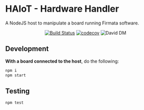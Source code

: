 # HAIoT - Hardware Handler

A NodeJS host to manipulate a board running Firmata software.

<!-- The blank line below the opening "div" just makes it work -->
<div align="center">

[![Build Status][travis_badge]][travis_link]
[![codecov][codecov_badge]][codecov_link]
![David DM][david_dependencies]
</div>

## Development

**With a board connected to the host**, do the following:

```bash
npm i
npm start
```

## Testing

```bash
npm test
```

[travis_badge]: https://travis-ci.org/ha-iot/hardware-handler.svg?branch=master
[travis_link]: https://travis-ci.org/ha-iot/hardware-handler
[codecov_badge]: https://codecov.io/gh/ha-iot/hardware-handler/branch/master/graph/badge.svg
[codecov_link]: https://codecov.io/gh/ha-iot/hardware-handler
[david_dependencies]: https://david-dm.org/ha-iot/hardware-handler.svg
